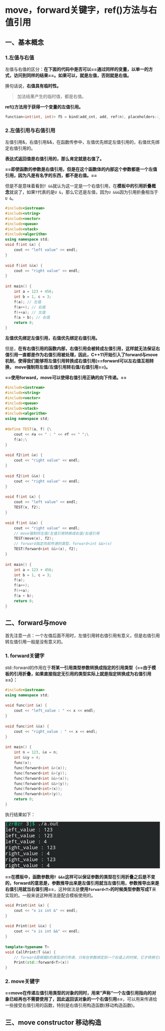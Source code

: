 # move，forward关键字，ref()方法与右值引用

## 一、基本概念

### 1.左值与右值

左值与右值的区分：**在下面的代码中是否可以==通过同样的变量，以单一的方式，访问到同样的结果==。如果可以，就是左值，否则就是右值。**

换句话说，**右值具有临时性。**

> 加法结果产生的临时值，都是右值。

**ref()方法用于获得一个变量的左值引用。**

```c++
function<int(int, int)> f5 = bind(add_cnt, add, ref(n), placeholders::_1, placeholders::_2);
```





### 2.左值引用与右值引用

左值引用&，右值引用&&，在函数传参中，左值优先绑定左值引用的，右值优先绑定右值引用的。

**表达式返回值是右值引用的，那么肯定就是右值了。**

**==即使函数的参数是右值引用，但是在这个函数体的内部这个参数都是一个左值引用，因为凡是有名字的东西，都不是右值。==**

但是不是意味着看到`T &&`就认为这一定是一个右值引用，在**模板中的引用折叠概念**就说了，如果`T`代表的是`U &`，那么它还是左值，因为`U &&&`因为引用折叠相当于`U &`。

```c++
#include<iostream>
#include<string>
#include<vector>
#include<queue>
#include<stack>
#include<algorithm>
using namespace std;
void f(int &x) {
    cout << "left value" << endl;
}

void f(int &&x) {
    cout << "right value" << endl;
}
 
int main() {
    int a = 123 + 456;
    int b = 1, c = 3;
    f(a); // 左值
    f(a++); // 右值
    f(++a); // 左值
    f(a + b); // 右值
    return 0;
}
```

**左值优先绑定左值引用，右值优先绑定右值引用。**

但是，**在有右值引用的函数内部，右值引用会被转成左值引用，**这样就无法保证右值引用一直都是作为右值引用被处理，因此，C++11开始**引入了forward与move机制，使得我们能够将左值引用转换成右值引用(==forward可以左右值互相转换， move强制将左值/左值引用转右值/右值引用==)。**

**==使用forward，move可以使得右值引用正确的向下传递。==**

```c++
#include<iostream>
#include<string>
#include<vector>
#include<queue>
#include<stack>
#include<algorithm>
using namespace std;

#define TEST(a, f) {\
    cout << #a << " : " << #f << " ";\
    f(a);\
}

void f2(int &x) {
    cout << "right value" << endl;
}

void f2(int &&x) {
    cout << "right value" << endl;
}

void f(int &x) {
    cout << "left value" << endl;
    TEST(x, f2);
}

void f(int &&x) {
    cout << "right value" << endl;
    // move强制将左值/左值引用转换成右值/右值引用
    TEST(move(x), f2);
    // forward指定向前传递的类型，forward<int &&>(x)
    TEST(forward<int &&>(x), f2);
}
 
int main() {
    int a = 123 + 456;
    int b = 1, c = 3;
    f(a);
    f(a++);
    f(++a);
    f(a + b);
    return 0;
}
```



## 二、forward与move

首先注意一点：一个左值后面不用时，左值引用转右值引用有意义，但是右值引用转左值引用一般是没有意义的。

### 1. forward关键字

std::forward的作用在于**将某一引用类型参数转换成指定的引用类型（==由于模板的引用折叠，如果直接指定无引用的类型实际上就是指定转换成为右值引用==）：**

```c++
#include<iostream>
using namespace std;

void func(int &x) {
    cout << "left_value : " << x << endl;
}

void func(int &&x) {
    cout << "right_value : " << x << endl;
}

int main() {
    int n = 123, &x = n;
    int &&y = 4;
    func(x);
    func(forward<int &>(x));
    func(forward<int &>(y));
    func(forward<int &&>(x));
    func(forward<int &&>(y));
    func(forward<int>(x));
    func(forward<int>(y));
    return 0;
}
```

执行结果如下：

![](./forward.png)



**==在模板中，函数参数用`T &&x`这样可以保证参数的类型在引用折叠之后是不变的，forward的意思是，参数推导出来是左值引用就当左值引用，参数推导出来是右值引用就当右值引用==**，这种做法是**使用`forward<T>`的时候类型参数写成T**来实现的。一般来说这种用法是配合模板使用的。

```c++
void Print(int &x) {
    cout << "x is int &" << endl;
}

void Print(int &&x) {
    cout << "x is int &&" << endl;
}

template<typename T>
void CallPrint(T &&x) {
    // forward是根据X的类型进行传递，只有在参数绑定到一个右值上的时候，它才转换它的参数到一个右值
    Print(std::forward<T>(x))
}
```



### 2. move关键字

**==move在传递左值引用类型的对象的同时，用来”声称“一个左值引用指向的对象已经再也不需要使用了，因此返回该对象的一个右值引用==**，可以用来传递给一些接受右值引用的函数，特别是右值引用构造函数(移动构造函数)。



## 三、move constructor 移动构造

